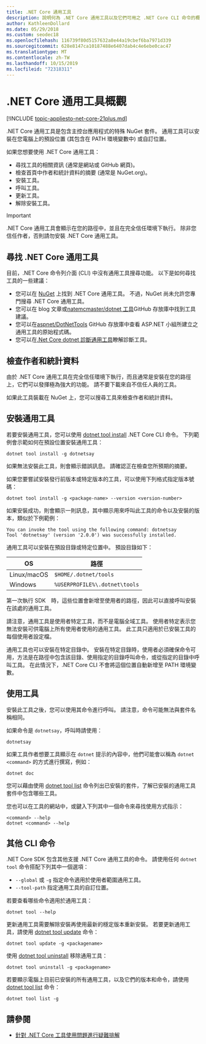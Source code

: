 ```yaml
---
title: .NET Core 通用工具
description: 說明何為 .NET Core 通用工具以及它們可用之 .NET Core CLI 命令的概觀。
author: KathleenDollard
ms.date: 05/29/2018
ms.custom: seodec18
ms.openlocfilehash: 116739f80d5157632a8e44a19cbef6ba7971d339
ms.sourcegitcommit: 628e8147ca10187488e6407dab4c4e6ebe0cac47
ms.translationtype: MT
ms.contentlocale: zh-TW
ms.lasthandoff: 10/15/2019
ms.locfileid: "72318311"
---
```

# <a name="net-core-global-tools-overview"></a>.NET Core 通用工具概觀

[!INCLUDE [topic-appliesto-net-core-21plus.md](../../../includes/topic-appliesto-net-core-21plus.md)]

.NET Core 通用工具是包含主控台應用程式的特殊 NuGet 套件。 通用工具可以安裝在您電腦上的預設位置 (其包含在 PATH 環境變數中) 或自訂位置。

如果您想要使用 .NET Core 通用工具：

* 尋找工具的相關資訊 (通常是網站或 GitHub 網頁)。
* 檢查首頁中作者和統計資料的摘要 (通常是 NuGet.org)。
* 安裝工具。
* 呼叫工具。
* 更新工具。
* 解除安裝工具。

> [!IMPORTANT]
> .NET Core 通用工具會顯示在您的路徑中，並且在完全信任環境下執行。 除非您信任作者，否則請勿安裝 .NET Core 通用工具。

## <a name="find-a-net-core-global-tool"></a>尋找 .NET Core 通用工具

目前，.NET Core 命令列介面 (CLI) 中沒有通用工具搜尋功能。 以下是如何尋找工具的一些建議：

* 您可以在 [NuGet](https://www.nuget.org) 上找到 .NET Core 通用工具。 不過，NuGet 尚未允許您專門搜尋 .NET Core 通用工具。
* 您可以在 blog 文章或[natemcmaster/dotnet 工具](https://github.com/natemcmaster/dotnet-tools)GitHub 存放庫中找到工具建議。
* 您可以在[aspnet/DotNetTools](https://github.com/aspnet/DotNetTools/) GitHub 存放庫中查看 ASP.NET 小組所建立之通用工具的原始程式碼。
* 您可以在[.Net Core dotnet 診斷通用工具](../diagnostics/index.md#net-core-dotnet-diagnostic-global-tools)瞭解診斷工具。

## <a name="check-the-author-and-statistics"></a>檢查作者和統計資料

由於 .NET Core 通用工具在完全信任環境下執行，而且通常是安裝在您的路徑上，它們可以發揮極為強大的功能。 請不要下載來自不信任人員的工具。

如果此工具裝載在 NuGet 上，您可以搜尋工具來檢查作者和統計資料。

## <a name="install-a-global-tool"></a>安裝通用工具

若要安裝通用工具，您可以使用 [dotnet tool install](dotnet-tool-install.md) .NET Core CLI 命令。 下列範例會示範如何在預設位置安裝通用工具：

```dotnetcli
dotnet tool install -g dotnetsay
```

如果無法安裝此工具，則會顯示錯誤訊息。 請確認正在檢查您所預期的摘要。

如果您要嘗試安裝發行前版本或特定版本的工具，可以使用下列格式指定版本號碼：

```dotnetcli
dotnet tool install -g <package-name> --version <version-number>
```

如果安裝成功，則會顯示一則訊息，其中顯示用來呼叫此工具的命令以及安裝的版本，類似於下例範例：

```output
You can invoke the tool using the following command: dotnetsay
Tool 'dotnetsay' (version '2.0.0') was successfully installed.
```

通用工具可以安裝在預設目錄或特定位置中。 預設目錄如下：

| OS          | 路徑                          |
|-------------|-------------------------------|
| Linux/macOS | `$HOME/.dotnet/tools`         |
| Windows     | `%USERPROFILE%\.dotnet\tools` |

第一次執行 SDK　時，這些位置會新增至使用者的路徑，因此可以直接呼叫安裝在該處的通用工具。

請注意，通用工具是使用者特定工具，而不是電腦全域工具。 使用者特定表示您無法安裝可供電腦上所有使用者使用的通用工具。 此工具只適用於已安裝工具的每個使用者設定檔。

通用工具也可以安裝在特定目錄中。 安裝在特定目錄時，使用者必須確保命令可用，方法是在路徑中包含該目錄、使用指定的目錄呼叫命令，或從指定的目錄中呼叫工具。
在此情況下，.NET Core CLI 不會將這個位置自動新增至 PATH 環境變數。

## <a name="use-the-tool"></a>使用工具

安裝此工具之後，您可以使用其命令進行呼叫。 請注意，命令可能無法與套件名稱相同。

如果命令是 `dotnetsay`，呼叫時請使用：

```console
dotnetsay
```

如果工具作者想要工具顯示在 `dotnet` 提示的內容中，他們可能會以稱為 `dotnet <command>` 的方式進行撰寫，例如：

```dotnetcli
dotnet doc
```

您可以藉由使用 [dotnet tool list](dotnet-tool-list.md) 命令列出已安裝的套件，了解已安裝的通用工具套件中包含哪些工具。

您也可以在工具的網站中，或鍵入下列其中一個命令來尋找使用方式指示：

```console
<command> --help
dotnet <command> --help
```

## <a name="other-cli-commands"></a>其他 CLI 命令

.NET Core SDK 包含其他支援 .NET Core 通用工具的命令。 請使用任何 `dotnet tool` 命令搭配下列其中一個選項：

* `--global` 或 `-g` 指定命令適用於使用者範圍通用工具。
* `--tool-path` 指定通用工具的自訂位置。

若要查看哪些命令適用於通用工具：

```dotnetcli
dotnet tool --help
```

更新通用工具需要解除安裝再使用最新的穩定版本重新安裝。 若要更新通用工具，請使用 [dotnet tool update](dotnet-tool-update.md) 命令：

```dotnetcli
dotnet tool update -g <packagename>
```

使用 [dotnet tool uninstall](dotnet-tool-uninstall.md) 移除通用工具：

```dotnetcli
dotnet tool uninstall -g <packagename>
```

若要顯示電腦上目前已安裝的所有通用工具，以及它們的版本和命令，請使用 [dotnet tool list](dotnet-tool-list.md) 命令：

```dotnetcli
dotnet tool list -g
```

## <a name="see-also"></a>請參閱

* [針對 .NET Core 工具使用問題進行疑難排解](troubleshoot-usage-issues.md)

